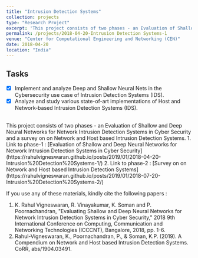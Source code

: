 ```yaml
---
title: "Intrusion Detection Systems"
collection: projects
type: "Research Project"
excerpt: 'This project consists of two phases - an Evaluation of Shallow and Deep Neural Networks for Network Intrusion Detection Systems in Cyber Security and a survey on on Network and Host based Intrusion Detection Systems.'
permalink: /projects/2018-04-20-Intrusion Detection Systems-1
venue: "Center for Computational Engineering and Networking (CEN)"
date: 2018-04-20
location: "India"
---
```

## Tasks
- [x] Implement and analyze Deep and Shallow Neural Nets in the Cybersecurity use case of Intrusion Detection Systems (IDS). 
- [x] Analyze and study various state-of-art implementations of Host and Network-based Intrusion Detection Systems (IDS).
<br/>
This project consists of two phases - an Evaluation of Shallow and Deep Neural Networks for Network Intrusion Detection Systems in Cyber Security and a survey on on Network and Host based Intrusion Detection Systems.
1. Link to phase-1 : [Evaluation of Shallow and Deep Neural Networks for Network Intrusion Detection Systems in Cyber Security](https://rahulvigneswaran.github.io/posts/2019/01/2018-04-20-Intrusion%20Detection%20Systems-1/)
2. Link to phase-2 : [Survey on on Network and Host based Intrusion Detection Systems](https://rahulvigneswaran.github.io/posts/2019/01/2018-07-20-Intrusion%20Detection%20Systems-2/)
<br/>

If you use any of these materials, kindly cite the following papers :

1. K. Rahul Vigneswaran, R. Vinayakumar, K. Soman and P. Poornachandran, "Evaluating Shallow and Deep Neural Networks for Network Intrusion Detection Systems in Cyber Security," 2018 9th International Conference on Computing, Communication and Networking Technologies (ICCCNT), Bangalore, 2018, pp. 1-6.
2. Rahul-Vigneswaran, K., Poornachandran, P., & Soman, K.P. (2019). A Compendium on Network and Host based Intrusion Detection Systems. CoRR, abs/1904.03491.

